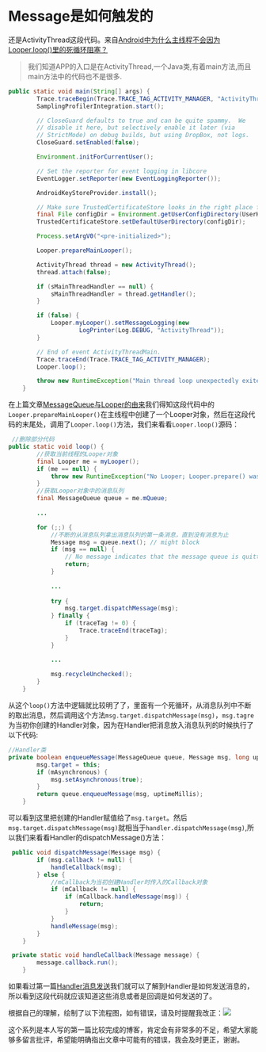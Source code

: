 # Message是如何触发的

还是ActivityThread这段代码。来自[Android中为什么主线程不会因为Looper.loop()里的死循环阻塞？](http://www.jianshu.com/p/72c44d567640)

> 我们知道APP的入口是在ActivityThread,一个Java类,有着main方法,而且main方法中的代码也不是很多.

```java
public static void main(String[] args) {
        Trace.traceBegin(Trace.TRACE_TAG_ACTIVITY_MANAGER, "ActivityThreadMain");
        SamplingProfilerIntegration.start();

        // CloseGuard defaults to true and can be quite spammy.  We
        // disable it here, but selectively enable it later (via
        // StrictMode) on debug builds, but using DropBox, not logs.
        CloseGuard.setEnabled(false);

        Environment.initForCurrentUser();

        // Set the reporter for event logging in libcore
        EventLogger.setReporter(new EventLoggingReporter());

        AndroidKeyStoreProvider.install();

        // Make sure TrustedCertificateStore looks in the right place for CA certificates
        final File configDir = Environment.getUserConfigDirectory(UserHandle.myUserId());
        TrustedCertificateStore.setDefaultUserDirectory(configDir);

        Process.setArgV0("<pre-initialized>");

        Looper.prepareMainLooper();

        ActivityThread thread = new ActivityThread();
        thread.attach(false);

        if (sMainThreadHandler == null) {
            sMainThreadHandler = thread.getHandler();
        }

        if (false) {
            Looper.myLooper().setMessageLogging(new
                    LogPrinter(Log.DEBUG, "ActivityThread"));
        }

        // End of event ActivityThreadMain.
        Trace.traceEnd(Trace.TRACE_TAG_ACTIVITY_MANAGER);
        Looper.loop();

        throw new RuntimeException("Main thread loop unexpectedly exited");
    }
```

在上篇文章[MessageQueue与Looper的由来](https://github.com/leibown/Study-Notes/blob/master/Android/%E4%B8%80%E5%AE%9A%E6%90%9E%E6%87%82Handler%E6%B6%88%E6%81%AF%E5%A4%84%E7%90%86%E6%9C%BA%E5%88%B6%E7%B3%BB%E5%88%97/%E4%B8%80%E5%AE%9A%E6%90%9E%E6%87%82Handler%E6%B6%88%E6%81%AF%E5%A4%84%E7%90%86%E6%9C%BA%E5%88%B6%E7%B3%BB%E5%88%97%E4%B9%8B%E3%80%8C03.MessageQueue%E4%B8%8ELooper%E7%9A%84%E7%94%B1%E6%9D%A5%E3%80%8D%20.md)我们得知这段代码中的`Looper.prepareMainLooper()`在主线程中创建了一个Looper对象，然后在这段代码的末尾处，调用了`Looper.loop()`方法，我们来看看`Looper.loop()`源码：

```java
 //删除部分代码
public static void loop() {
  		//获取当前线程的Looper对象
        final Looper me = myLooper();
        if (me == null) {
            throw new RuntimeException("No Looper; Looper.prepare() wasn't called on this thread.");
        }
  		//获取Looper对象中的消息队列
        final MessageQueue queue = me.mQueue;
		
   		...

        for (;;) {
          	//不断的从消息队列拿出消息队列的第一条消息，直到没有消息为止
            Message msg = queue.next(); // might block
            if (msg == null) {
                // No message indicates that the message queue is quitting.
                return;
            }
	
          	...
          
            try {
                msg.target.dispatchMessage(msg);
            } finally {
                if (traceTag != 0) {
                    Trace.traceEnd(traceTag);
                }
            }

          	...
          
            msg.recycleUnchecked();
        }
    }
```

从这个`loop()`方法中逻辑就比较明了了，里面有一个死循环，从消息队列中不断的取出消息，然后调用这个方法`msg.target.dispatchMessage(msg)`，`msg.tagre`为当初你创建的Handler对象，因为在Handler把消息放入消息队列的时候执行了以下代码:

```java
//Handler类
private boolean enqueueMessage(MessageQueue queue, Message msg, long uptimeMillis) {
        msg.target = this;
        if (mAsynchronous) {
            msg.setAsynchronous(true);
        }
        return queue.enqueueMessage(msg, uptimeMillis);
    }
```

可以看到这里把创建的Handler赋值给了`msg.target`。然后`msg.target.dispatchMessage(msg)`就相当于`handler.dispatchMessage(msg)`,所以我们来看看Handler的dispatchMessage()方法：

```java
 public void dispatchMessage(Message msg) {
        if (msg.callback != null) {
            handleCallback(msg);
        } else {
          	//mCallback为当初创建Handler时传入的Callback对象
            if (mCallback != null) {
                if (mCallback.handleMessage(msg)) {
                    return;
                }
            }
            handleMessage(msg);
        }
    }

 private static void handleCallback(Message message) {
        message.callback.run();
    }
```

如果看过第一篇[Handler消息发送](https://github.com/leibown/Study-Notes/blob/master/Android/%E4%B8%80%E5%AE%9A%E6%90%9E%E6%87%82Handler%E6%B6%88%E6%81%AF%E5%A4%84%E7%90%86%E6%9C%BA%E5%88%B6%E7%B3%BB%E5%88%97/%E4%B8%80%E5%AE%9A%E6%90%9E%E6%87%82Handler%E6%B6%88%E6%81%AF%E5%A4%84%E7%90%86%E6%9C%BA%E5%88%B6%E7%B3%BB%E5%88%97%E4%B9%8B%E3%80%8C01.Handler%E6%B6%88%E6%81%AF%E5%8F%91%E9%80%81%E3%80%8D.md)我们就可以了解到Handler是如何发送消息的，所以看到这段代码就应该知道这些消息或者是回调是如何发送的了。

根据自己的理解，绘制了以下流程图，如有错误，请及时提醒我改正：![](https://docs.google.com/drawings/d/1ECMjUaIEk7DLrsMm4YpgxIgoIGIS48TvP3QDHMeQLzQ/pub?w=1739&h=1085)

这个系列是本人写的第一篇比较完成的博客，肯定会有非常多的不足，希望大家能够多留言批评，希望能明确指出文章中可能有的错误，我会及时更正，谢谢。